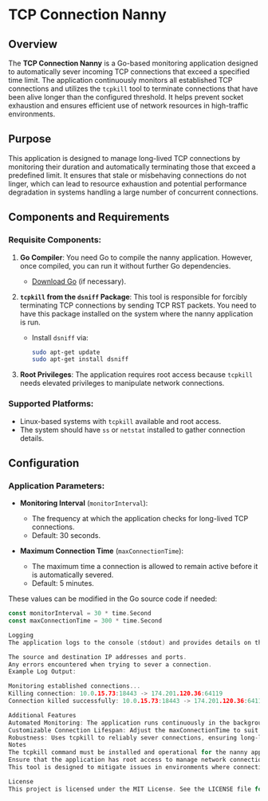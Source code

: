
# TCP Connection Nanny

## Overview

The **TCP Connection Nanny** is a Go-based monitoring application designed to automatically sever incoming TCP connections that exceed a specified time limit. The application continuously monitors all established TCP connections and utilizes the `tcpkill` tool to terminate connections that have been alive longer than the configured threshold. It helps prevent socket exhaustion and ensures efficient use of network resources in high-traffic environments.

## Purpose

This application is designed to manage long-lived TCP connections by monitoring their duration and automatically terminating those that exceed a predefined limit. It ensures that stale or misbehaving connections do not linger, which can lead to resource exhaustion and potential performance degradation in systems handling a large number of concurrent connections.

## Components and Requirements

### Requisite Components:
1. **Go Compiler**: You need Go to compile the nanny application. However, once compiled, you can run it without further Go dependencies.
   - [Download Go](https://golang.org/dl/) (if necessary).
  
2. **`tcpkill` from the `dsniff` Package**: This tool is responsible for forcibly terminating TCP connections by sending TCP RST packets. You need to have this package installed on the system where the nanny application is run.
   - Install `dsniff` via:
     ```bash
     sudo apt-get update
     sudo apt-get install dsniff
     ```

3. **Root Privileges**: The application requires root access because `tcpkill` needs elevated privileges to manipulate network connections.

### Supported Platforms:
- Linux-based systems with `tcpkill` available and root access.
- The system should have `ss` or `netstat` installed to gather connection details.

## Configuration

### Application Parameters:

- **Monitoring Interval** (`monitorInterval`):
  - The frequency at which the application checks for long-lived TCP connections.
  - Default: 30 seconds.
  
- **Maximum Connection Time** (`maxConnectionTime`):
  - The maximum time a connection is allowed to remain active before it is automatically severed.
  - Default: 5 minutes.

These values can be modified in the Go source code if needed:

```go
const monitorInterval = 30 * time.Second
const maxConnectionTime = 300 * time.Second

Logging
The application logs to the console (stdout) and provides details on the connections it severs, including:

The source and destination IP addresses and ports.
Any errors encountered when trying to sever a connection.
Example Log Output:

Monitoring established connections...
Killing connection: 10.0.15.73:18443 -> 174.201.120.36:64119
Connection killed successfully: 10.0.15.73:18443 -> 174.201.120.36:64119

Additional Features
Automated Monitoring: The application runs continuously in the background, requiring no user input after starting.
Customizable Connection Lifespan: Adjust the maxConnectionTime to suit your environment and traffic patterns.
Robustness: Uses tcpkill to reliably sever connections, ensuring long-lived connections do not exhaust system resources.
Notes
The tcpkill command must be installed and operational for the nanny application to function.
Ensure that the application has root access to manage network connections.
This tool is designed to mitigate issues in environments where connection mismanagement could cause system instability.

License
This project is licensed under the MIT License. See the LICENSE file for detail


